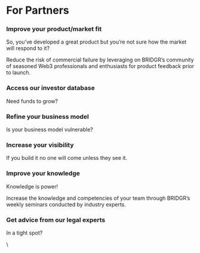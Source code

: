 # For Partners

### Improve your product/market fit

So, you’ve developed a great product but you’re not sure how the market will respond to it?

Reduce the risk of commercial failure by leveraging on BRIDGR’s community of seasoned Web3 professionals and enthusiasts for product feedback prior to launch.&#x20;

### Access our investor database

Need funds to grow?&#x20;

### Refine your business model

Is your business model vulnerable?

### Increase your visibility

If you build it no one will come unless they see it.

### Improve your knowledge

Knowledge is power!

Increase the knowledge and competencies of your team through BRIDGR’s weekly seminars conducted by industry experts.&#x20;

### Get advice from our legal experts

In a tight spot?

\
